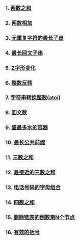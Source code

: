 ### 1. [两数之和](algorithm/两数之和.md)
### 2. [两数相加](algorithm/两数相加.md)
### 3. [无重复字符的最长子串](algorithm/无重复字符的最长子串.md)
### 4. [最长回文子串](algorithm/最长回文子串.md)
### 5. [Z字形变化](algorithm/Z字形变化.md)
### 6. [整数反转](algorithm/整数反转.md)
### 7. [字符串转换整数(atoi)](algorithm/字符串转换整数(atoi).md)
### 8. [回文数](algorithm/回文数.md)
### 9. [盛最多水的容器](algorithm/盛最多水的容器.md)
### 10. [最长公共前缀](algorithm/最长公共前缀.md)
### 11. [三数之和](algorithm/三数之和.md)
### 12. [最接近的三数之和](algorithm/最接近的三数之和.md)
### 13. [电话号码的字母组合](algorithm/电话号码的字母组合.md)
### 14. [四数之和](algorithm/四数之和.md)
### 15. [删除链表的倒数第N个节点](algorithm/删除链表的倒数第N个节点.md)
### 16. [有效的括号](algorithm/有效的括号.md)